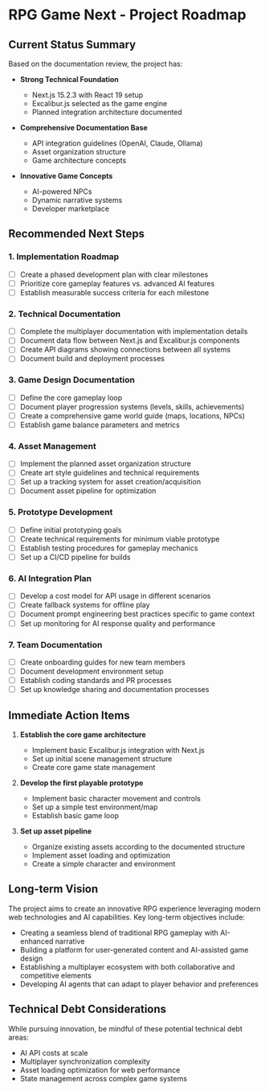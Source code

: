 # RPG Game Next - Project Roadmap

## Current Status Summary

Based on the documentation review, the project has:

- **Strong Technical Foundation**
  - Next.js 15.2.3 with React 19 setup
  - Excalibur.js selected as the game engine
  - Planned integration architecture documented

- **Comprehensive Documentation Base**
  - API integration guidelines (OpenAI, Claude, Ollama)
  - Asset organization structure 
  - Game architecture concepts

- **Innovative Game Concepts**
  - AI-powered NPCs
  - Dynamic narrative systems
  - Developer marketplace

## Recommended Next Steps

### 1. Implementation Roadmap
- [ ] Create a phased development plan with clear milestones
- [ ] Prioritize core gameplay features vs. advanced AI features
- [ ] Establish measurable success criteria for each milestone

### 2. Technical Documentation
- [ ] Complete the multiplayer documentation with implementation details
- [ ] Document data flow between Next.js and Excalibur.js components
- [ ] Create API diagrams showing connections between all systems
- [ ] Document build and deployment processes

### 3. Game Design Documentation
- [ ] Define the core gameplay loop
- [ ] Document player progression systems (levels, skills, achievements)
- [ ] Create a comprehensive game world guide (maps, locations, NPCs)
- [ ] Establish game balance parameters and metrics

### 4. Asset Management
- [ ] Implement the planned asset organization structure
- [ ] Create art style guidelines and technical requirements
- [ ] Set up a tracking system for asset creation/acquisition
- [ ] Document asset pipeline for optimization

### 5. Prototype Development
- [ ] Define initial prototyping goals
- [ ] Create technical requirements for minimum viable prototype
- [ ] Establish testing procedures for gameplay mechanics
- [ ] Set up a CI/CD pipeline for builds

### 6. AI Integration Plan
- [ ] Develop a cost model for API usage in different scenarios
- [ ] Create fallback systems for offline play
- [ ] Document prompt engineering best practices specific to game context
- [ ] Set up monitoring for AI response quality and performance

### 7. Team Documentation
- [ ] Create onboarding guides for new team members
- [ ] Document development environment setup
- [ ] Establish coding standards and PR processes
- [ ] Set up knowledge sharing and documentation processes

## Immediate Action Items

1. **Establish the core game architecture**
   - Implement basic Excalibur.js integration with Next.js
   - Set up initial scene management structure
   - Create core game state management

2. **Develop the first playable prototype**
   - Implement basic character movement and controls
   - Set up a simple test environment/map
   - Establish basic game loop

3. **Set up asset pipeline**
   - Organize existing assets according to the documented structure
   - Implement asset loading and optimization
   - Create a simple character and environment

## Long-term Vision

The project aims to create an innovative RPG experience leveraging modern web technologies and AI capabilities. Key long-term objectives include:

- Creating a seamless blend of traditional RPG gameplay with AI-enhanced narrative
- Building a platform for user-generated content and AI-assisted game design
- Establishing a multiplayer ecosystem with both collaborative and competitive elements
- Developing AI agents that can adapt to player behavior and preferences

## Technical Debt Considerations

While pursuing innovation, be mindful of these potential technical debt areas:

- AI API costs at scale
- Multiplayer synchronization complexity
- Asset loading optimization for web performance
- State management across complex game systems 